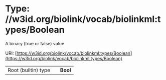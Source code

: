 
# Type: //w3id.org/biolink/vocab/biolinkml:types/Boolean


A binary (true or false) value

URI: [https://w3id.org/biolink/vocab/biolinkml:types/Boolean](https://w3id.org/biolink/vocab/biolinkml:types/Boolean)

|  |  |  |
| --- | --- | --- |
| Root (builtin) type | | **Bool** |
